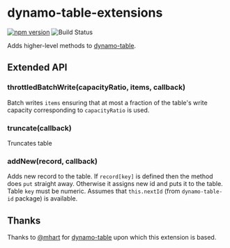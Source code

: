 dynamo-table-extensions
=======================

[![npm version](https://badge.fury.io/js/dynamo-table-extensions.svg)](https://badge.fury.io/js/dynamo-table-extensions)
![Build Status](https://github.com/Adslot/dynamo-table-extensions/actions/workflows/node.js.yml/badge.svg)

Adds higher-level methods to [dynamo-table](https://github.com/mhart/dynamo-table).


Extended API
------------

### throttledBatchWrite(capacityRatio, items, callback)

Batch writes `items` ensuring that at most a fraction of the table's write capacity corresponding to `capacityRatio` is used.


### truncate(callback)

Truncates table

### addNew(record, callback)

Adds new record to the table. If `record[key]` is defined then the method does `put` straight away.
Otherwise it assigns new id and puts it to the table. Table `key` must be numeric. Assumes that
`this.nextId` (from `dynamo-table-id` package) is available.


Thanks
------

Thanks to [@mhart](https://github.com/mhart) for [dynamo-table](https://github.com/mhart/dynamo-table) upon which this extension is based.


